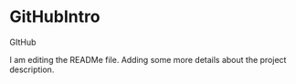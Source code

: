 # GitHubIntro
GItHub

I am editing the READMe file. Adding some more details about the project description.

